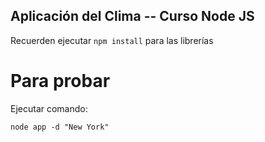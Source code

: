 ## Aplicación del Clima -- Curso Node JS

Recuerden ejecutar ```npm install``` para las librerías

# Para probar

Ejecutar comando:

```node app -d "New York"```
